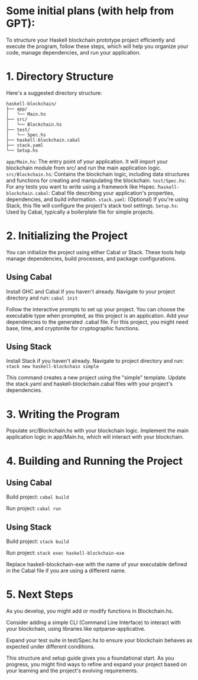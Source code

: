 # Some initial plans (with help from GPT):

To structure your Haskell blockchain prototype project efficiently and execute the program, follow these steps, which will help you organize your code, manage dependencies, and run your application.

# 1. Directory Structure

Here's a suggested directory structure:
```
haskell-blockchain/
├── app/
│   └── Main.hs
├── src/
│   └── Blockchain.hs
├── test/
│   └── Spec.hs
├── haskell-blockchain.cabal
├── stack.yaml
└── Setup.hs
```

`app/Main.hs`: The entry point of your application. It will import your blockchain module from src/ and run the main application logic.
`src/Blockchain.hs`: Contains the blockchain logic, including data structures and functions for creating and manipulating the blockchain.
`test/Spec.hs`: For any tests you want to write using a framework like Hspec.
h`askell-blockchain.cabal`: Cabal file describing your application's properties, dependencies, and build information.
`stack.yaml`: (Optional) If you're using Stack, this file will configure the project's stack tool settings.
`Setup.hs`: Used by Cabal, typically a boilerplate file for simple projects.

# 2. Initializing the Project

You can initialize the project using either Cabal or Stack. These tools help manage dependencies, build processes, and package configurations.

## Using Cabal
Install GHC and Cabal if you haven't already.
Navigate to your project directory and run:
`cabal init`

Follow the interactive prompts to set up your project. You can choose the executable type when prompted, as this project is an application.
Add your dependencies to the generated .cabal file. For this project, you might need base, time, and cryptonite for cryptographic functions.

## Using Stack
Install Stack if you haven't already.
Navigate to project directory and run:
`stack new haskell-blockchain simple`

This command creates a new project using the "simple" template.
Update the stack.yaml and haskell-blockchain.cabal files with your project's dependencies.

# 3. Writing the Program
Populate src/Blockchain.hs with your blockchain logic.
Implement the main application logic in app/Main.hs, which will interact with your blockchain.

# 4. Building and Running the Project

## Using Cabal

Build project:
`cabal build`

Run project:
`cabal run`

## Using Stack

Build project:
`stack build`

Run project:
`stack exec haskell-blockchain-exe`

Replace haskell-blockchain-exe with the name of your executable defined in the Cabal file if you are using a different name.

# 5. Next Steps
As you develop, you might add or modify functions in Blockchain.hs.

Consider adding a simple CLI (Command Line Interface) to interact with your blockchain, using libraries like optparse-applicative.

Expand your test suite in test/Spec.hs to ensure your blockchain behaves as expected under different conditions.


This structure and setup guide gives you a foundational start. As you progress, you might find ways to refine and expand your project based on your learning and the project's evolving requirements.

